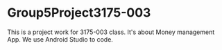 # Group5Project3175-003

This is a project work for 3175-003 class. It's about Money management App. We use Android Studio to code.

